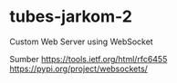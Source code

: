 # tubes-jarkom-2
Custom Web Server using WebSocket

Sumber
https://tools.ietf.org/html/rfc6455
https://pypi.org/project/websockets/
